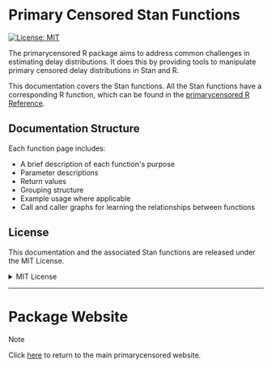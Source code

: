 # Primary Censored Stan Functions

[![License: MIT](https://img.shields.io/badge/License-MIT-yellow.svg)](https://opensource.org/licenses/MIT)

The primarycensored R package aims to address common challenges in estimating delay distributions. It does this by providing tools to manipulate primary censored delay distributions in Stan and R.

This documentation covers the Stan functions. All the Stan functions have a corresponding R function, which can be found in the [primarycensored R Reference](https://primarycensored.epinowcast.org/dev/reference/index.html).

## Documentation Structure

Each function page includes:
- A brief description of each function's purpose
- Parameter descriptions
- Return values
- Grouping structure
- Example usage where applicable
- Call and caller graphs for learning the relationships between functions

## License

This documentation and the associated Stan functions are released under the MIT License.

<details>
<summary>MIT License</summary>

```markdown
MIT License

Copyright (c) 2024 primarycensored authors

Permission is hereby granted, free of charge, to any person obtaining a copy
of this software and associated documentation files (the "Software"), to deal
in the Software without restriction, including without limitation the rights
to use, copy, modify, merge, publish, distribute, sublicense, and/or sell
copies of the Software, and to permit persons to whom the Software is
furnished to do so, subject to the following conditions:

The above copyright notice and this permission notice shall be included in all
copies or substantial portions of the Software.

THE SOFTWARE IS PROVIDED "AS IS", WITHOUT WARRANTY OF ANY KIND, EXPRESS OR
IMPLIED, INCLUDING BUT NOT LIMITED TO THE WARRANTIES OF MERCHANTABILITY,
FITNESS FOR A PARTICULAR PURPOSE AND NONINFRINGEMENT. IN NO EVENT SHALL THE
AUTHORS OR COPYRIGHT HOLDERS BE LIABLE FOR ANY CLAIM, DAMAGES OR OTHER
LIABILITY, WHETHER IN AN ACTION OF CONTRACT, TORT OR OTHERWISE, ARISING FROM,
OUT OF OR IN CONNECTION WITH THE SOFTWARE OR THE USE OR OTHER DEALINGS IN THE
SOFTWARE.
```
</details>

---

# Package Website

> [!note]
> Click [here](https://primarycensored.epinowcast.org/dev/index.html) to return to the main primarycensored website.